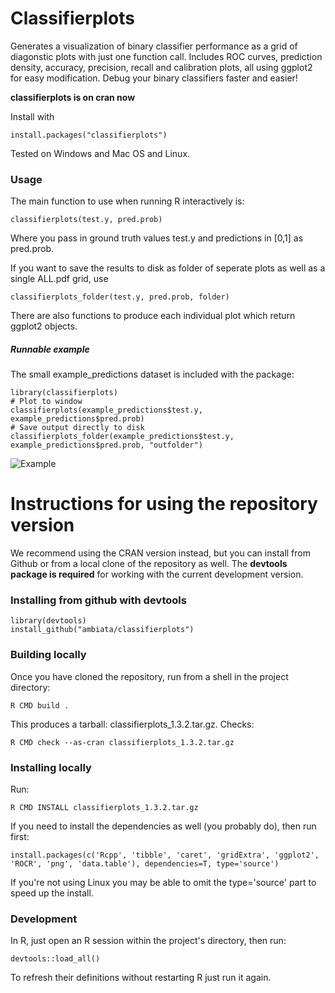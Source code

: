 # Classifierplots

Generates a visualization of binary classifier performance as a grid of diagonstic plots with just one function call. Includes ROC curves, prediction density, accuracy, precision, recall and calibration plots, all using ggplot2 for easy modification.
Debug your binary classifiers faster and easier!

**classifierplots is on cran now**

Install with

	install.packages("classifierplots")

Tested on Windows and Mac OS and Linux.

### Usage

The main function to use when running R interactively is:

	classifierplots(test.y, pred.prob)

Where you pass in ground truth values test.y and predictions in [0,1] as pred.prob.

If you want to save the results to disk as folder of seperate plots as well as a single ALL.pdf grid, use

	classifierplots_folder(test.y, pred.prob, folder)

There are also functions to produce each individual plot which return ggplot2 objects.

##### Runnable example

The small example_predictions dataset is included with the package:

	library(classifierplots)
	# Plot to window
	classifierplots(example_predictions$test.y, example_predictions$pred.prob)
	# Save output directly to disk
	classifierplots_folder(example_predictions$test.y, example_predictions$pred.prob, "outfolder")

![Example](/man/figures/example.png?raw=true "Example")


# Instructions for using the repository version

We recommend using the CRAN version instead, but you can install from Github or from a local clone of the repository as well. The **devtools package is required** for working with the current development version.

### Installing from github with devtools

	library(devtools)
	install_github("ambiata/classifierplots")

### Building locally

Once you have cloned the repository, run from a shell in the project directory:

    R CMD build .

This produces a tarball: classifierplots_1.3.2.tar.gz. Checks:

	R CMD check --as-cran classifierplots_1.3.2.tar.gz

### Installing locally

Run:

    R CMD INSTALL classifierplots_1.3.2.tar.gz

If you need to install the dependencies as well (you probably do), then run first:

	install.packages(c('Rcpp', 'tibble', 'caret', 'gridExtra', 'ggplot2', 'ROCR', 'png', 'data.table'), dependencies=T, type='source')

If you're not using Linux you may be able to omit the type='source' part to speed up the install.

### Development

In R, just open an R session within the project's directory, then run:

	devtools::load_all()

To refresh their definitions without restarting R just run it again.

